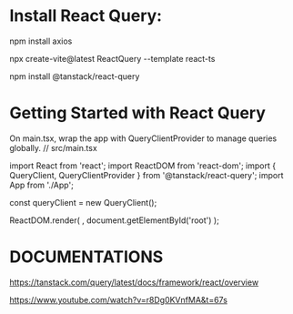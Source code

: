 

# Install React Query:

npm install axios

npx create-vite@latest ReactQuery --template react-ts

npm install @tanstack/react-query

# Getting Started with React Query
On main.tsx, wrap the app with QueryClientProvider to manage queries globally.
// src/main.tsx

import React from 'react';
import ReactDOM from 'react-dom';
import { QueryClient, QueryClientProvider } from '@tanstack/react-query';
import App from './App';

const queryClient = new QueryClient();

ReactDOM.render(
  <QueryClientProvider client={queryClient}>
    <App />
  </QueryClientProvider>,
  document.getElementById('root')
);


# DOCUMENTATIONS
https://tanstack.com/query/latest/docs/framework/react/overview

https://www.youtube.com/watch?v=r8Dg0KVnfMA&t=67s
